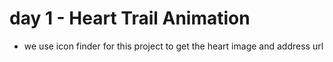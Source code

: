# day 1 - Heart Trail Animation

- we use icon finder for this project to get the heart image and address url
